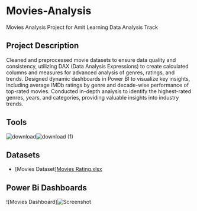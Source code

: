 # Movies-Analysis
Movies Analysis Project for Amit Learning Data Analysis Track
## Project Description
Cleaned and preprocessed movie datasets to ensure data quality and consistency, utilizing DAX (Data Analysis Expressions) to create calculated columns and measures for advanced analysis of genres, ratings, and trends. Designed dynamic dashboards in Power BI to visualize key insights, including average IMDb ratings by genre and decade-wise performance of top-rated movies. Conducted in-depth analysis to identify the highest-rated genres, years, and categories, providing valuable insights into industry trends.
## Tools
![download](https://github.com/user-attachments/assets/82fe2e1c-ca76-4267-9819-1449de1c9e64)![download (1)](https://github.com/user-attachments/assets/9295a98b-4db9-4334-841c-01003dbe84d5)
## Datasets
 - [Movies Dataset][Movies Rating.xlsx](https://github.com/user-attachments/files/18348317/Movies.Rating.xlsx)

## Power Bi Dashboards

![Movies Dashboard]![Screenshot](https://github.com/user-attachments/assets/73ae206e-31f9-4fad-aedf-307a4b83286d)



